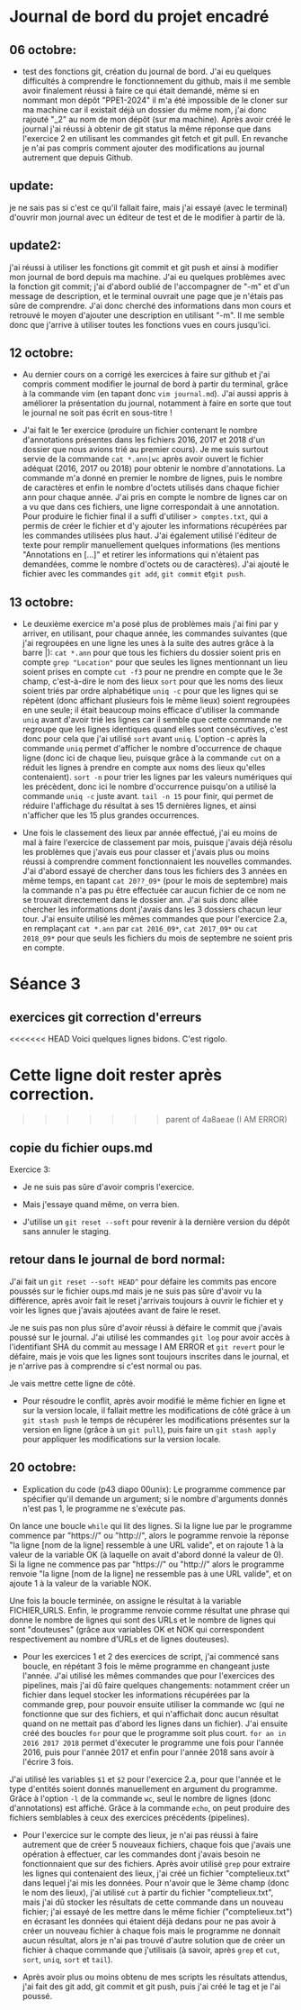 # Journal de bord du projet encadré
## 06 octobre:
- test des fonctions git, création du journal de bord. J'ai eu quelques difficultés à comprendre le fonctionnement du github, mais il me semble avoir finalement réussi à faire ce qui était demandé, même si en nommant mon dépôt "PPE1-2024" il m'a été impossible de le cloner sur ma machine car il existait déjà un dossier du même nom, j'ai donc rajouté "_2" au nom de mon dépôt (sur ma machine). Après avoir créé le journal j'ai réussi à obtenir de git status la même réponse que dans l'exercice 2 en utilisant les commandes git fetch et git pull. En revanche je n'ai pas compris comment ajouter des modifications au journal autrement que depuis Github.

## update:
je ne sais pas si c'est ce qu'il fallait faire, mais j'ai essayé (avec le terminal) d'ouvrir mon journal avec un éditeur de test et de le modifier à partir de là.

## update2:
j'ai réussi à utiliser les fonctions git commit et git push et ainsi à modifier mon journal de bord depuis ma machine. J'ai eu quelques problèmes avec la fonction git commit; j'ai d'abord oublié de l'accompagner de "-m" et d'un message de description, et le terminal ouvrait une page que je n'étais pas sûre de comprendre. J'ai donc cherché des informations dans mon cours et retrouvé le moyen d'ajouter une description en utilisant "-m". Il me semble donc que j'arrive à utiliser toutes les fonctions vues en cours jusqu'ici.

## 12 octobre:
- Au dernier cours on a corrigé les exercices à faire sur github et j'ai compris comment modifier le journal de bord à partir du terminal, grâce à la commande vim (en tapant donc `vim journal.md`). J'ai aussi appris à améliorer la présentation du journal, notamment à faire en sorte que tout le journal ne soit pas écrit en sous-titre !

- J'ai fait le 1er exercice (produire un fichier contenant le nombre d'annotations présentes dans les fichiers 2016, 2017 et 2018 d'un dossier que nous avions trié au premier cours). Je me suis surtout servie de la commande `cat *.ann|wc` après avoir ouvert le fichier adéquat (2016, 2017 ou 2018) pour obtenir le nombre d'annotations.
La commande m'a donné en premier le nombre de lignes, puis le nombre de caractères et enfin le nombre d'octets utilisés dans chaque fichier ann pour chaque année. J'ai pris en compte le nombre de lignes car on a vu que dans ces fichiers, une ligne correspondait à une annotation. Pour produire le fichier final il a suffi d'utiliser `> comptes.txt`, qui a permis de créer le fichier et d'y ajouter les informations récupérées par les commandes utilisées plus haut. J'ai également utilisé l'éditeur de texte pour remplir manuellement quelques informations (les mentions "Annotations en [...]" et retirer les informations qui n'étaient pas demandées, comme le nombre d'octets ou de caractères). J'ai ajouté le fichier avec les commandes `git add`, `git commit` et`git push`.

## 13 octobre:
- Le deuxième exercice m'a posé plus de problèmes mais j'ai fini par y arriver, en utilisant, pour chaque année, les commandes suivantes (que j'ai regroupées en une ligne les unes à la suite des autres grâce à la barre |):
`cat *.ann` pour que tous les fichiers du dossier soient pris en compte
`grep "Location"` pour que seules les lignes mentionnant un lieu soient prises en compte
`cut -f3` pour ne prendre en compte que le 3e champ, c'est-à-dire le nom des lieux
`sort` pour que les noms des lieux soient triés par ordre alphabétique
`uniq -c` pour que les lignes qui se répètent (donc affichant plusieurs fois le même lieux) soient regroupées en une seule; il était beaucoup moins efficace d'utiliser la commande `uniq` avant d'avoir trié les lignes car il semble que cette commande ne regroupe que les lignes identiques quand elles sont consécutives, c'est donc pour cela que j'ai utilisé `sort` avant `uniq`. L'option -c après la commande `uniq` permet d'afficher le nombre d'occurrence de chaque ligne (donc ici de chaque lieu, puisque grâce à la commande `cut` on a réduit les lignes à prendre en compte aux noms des lieux qu'elles contenaient).
`sort -n` pour trier les lignes par les valeurs numériques qui les précèdent, donc ici le nombre d'occurrence puisqu'on a utilisé la commande `uniq -c` juste avant.
`tail -n 15` pour finir, qui permet de réduire l'affichage du résultat à ses 15 dernières lignes, et ainsi n'afficher que les 15 plus grandes occurrences.

- Une fois le classement des lieux par année effectué, j'ai eu moins de mal à faire l'exercice de classement par mois, puisque j'avais déjà résolu les problèmes que j'avais eus pour classer et j'avais plus ou moins réussi à comprendre comment fonctionnaient les nouvelles commandes. J'ai d'abord essayé de chercher dans tous les fichiers des 3 années en même temps, en tapant `cat 20??_09*` (pour le mois de septembre) mais la commande n'a pas pu être effectuée car aucun fichier de ce nom ne se trouvait directement dans le dossier ann. J'ai suis donc allée chercher les informations dont j'avais dans les 3 dossiers chacun leur tour. J'ai ensuite utilisé les mêmes commandes que pour l'exercice 2.a, en remplaçant `cat *.ann` par `cat 2016_09*`, `cat 2017_09*` ou `cat 2018_09*` pour que seuls les fichiers du mois de septembre ne soient pris en compte.

# Séance 3
## exercices git   correction d'erreurs
<<<<<<< HEAD
Voici quelques lignes bidons.
C'est rigolo.

Cette ligne doit rester après correction.
=======
>>>>>>> parent of 4a8aeae (I AM ERROR)

## copie du fichier oups.md
Exercice 3:
- Je ne suis pas sûre d'avoir compris l'exercice.

- Mais j'essaye quand même, on verra bien.

- J'utilise un `git reset --soft` pour revenir à la dernière version du dépôt sans annuler le staging.

## retour dans le journal de bord normal:
J'ai fait un `git reset --soft HEAD^` pour défaire les commits pas encore poussés sur le fichier oups.md mais je ne suis pas sûre d'avoir vu la différence, après avoir fait le reset j'arrivais toujours à ouvrir le fichier et y voir les lignes que j'avais ajoutées avant de faire le reset.

Je ne suis pas non plus sûre d'avoir réussi à défaire le commit que j'avais poussé sur le journal. J'ai utilisé les commandes `git log` pour avoir accès à l'identifiant SHA du commit au message I AM ERROR et `git revert` pour le défaire, mais je vois que les lignes sont toujours inscrites dans le journal, et je n'arrive pas à comprendre si c'est normal ou pas.

Je vais mettre cette ligne de côté.

- Pour résoudre le conflit, après avoir modifié le même fichier en ligne et sur la version locale, il fallait mettre les modifications de côté grâce à un `git stash push` le temps de récupérer les modifications présentes sur la version en ligne (grâce à un `git pull`), puis faire un `git stash apply` pour appliquer les modifications sur la version locale.

## 20 octobre:
- Explication du code (p43 diapo 00unix):
Le programme commence par spécifier qu'il demande un argument; si le nombre d'arguments donnés n'est pas 1, le programme ne s'exécute pas.

On lance une boucle `while` qui lit des lignes. Si la ligne lue par le programme commence par "https://" ou "http://", alors le pogramme renvoie la réponse "la ligne [nom de la ligne] ressemble à une URL valide", et on rajoute 1 à la valeur de la variable OK (à laquelle on avait d'abord donné la valeur de 0). Si la ligne ne commence pas par "https://" ou "http://" alors le programme renvoie "la ligne [nom de la ligne] ne ressemble pas à une URL valide", et on ajoute 1 à la valeur de la variable NOK.

Une fois la boucle terminée, on assigne le résultat à la variable FICHIER_URLS. Enfin, le programme renvoie comme résultat une phrase qui donne le nombre de lignes qui sont des URLs et le nombre de lignes qui sont "douteuses" (grâce aux variables OK et NOK qui correspondent respectivement au nombre d'URLs et de lignes douteuses).

- Pour les exercices 1 et 2 des exercices de script, j'ai commencé sans boucle, en répétant 3 fois le même programme en changeant juste l'année. J'ai utilisé les mêmes commandes que pour l'exercices des pipelines, mais j'ai dû faire quelques changements: notamment créer un fichier dans lequel stocker les informations récupérées par la commande grep, pour pouvoir ensuite utiliser la commande wc (qui ne fonctionne que sur des fichiers, et qui n'affichait donc aucun résultat quand on ne mettait pas d'abord les lignes dans un fichier).
J'ai ensuite créé des boucles `for` pour que le programme soit plus court. `for an in 2016 2017 2018` permet d'éxecuter le programme une fois pour l'année 2016, puis pour l'année 2017 et enfin pour l'année 2018 sans avoir à l'écrire 3 fois.

J'ai utilisé les variables `$1` et `$2` pour l'exercice 2.a, pour que l'année et le type d'entités soient donnés manuellement en argument du programme. Grâce à l'option `-l` de la commande `wc`, seul le nombre de lignes (donc d'annotations) est affiché.
Grâce à la commande `echo`, on peut produire des fichiers semblables à ceux des exercices précédents (pipelines).

- Pour l'exercice sur le compte des lieux, je n'ai pas réussi à faire autrement que de créer 5 nouveaux fichiers, chaque fois que j'avais une opération à effectuer, car les commandes dont j'avais besoin ne fonctionnaient que sur des fichiers. Après avoir utilisé `grep` pour extraire les lignes qui contenaient des lieux, j'ai créé un fichier "comptelieux.txt" dans lequel j'ai mis les données. Pour n'avoir que le 3ème champ (donc le nom des lieux), j'ai utilisé `cut` à partir du fichier "comptelieux.txt", mais j'ai dû stocker les résultats de cette commande dans un nouveau fichier; j'ai essayé de les mettre dans le même fichier ("comptelieux.txt") en écrasant les données qui étaient déjà dedans pour ne pas avoir à créer un nouveau fichier à chaque fois mais le programme ne donnait aucun résultat, alors je n'ai pas trouvé d'autre solution que de créer un fichier à chaque commande que j'utilisais (à savoir, après `grep` et `cut`, `sort`, `uniq`, `sort` et `tail`).

- Après avoir plus ou moins obtenu de mes scripts les résultats attendus, j'ai fait des git add, git commit et git push, puis j'ai créé le tag et je l'ai poussé.
